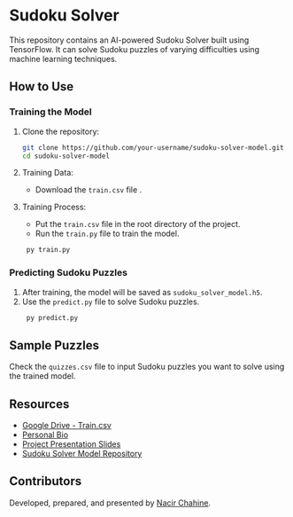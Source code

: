 # Sudoku Solver

This repository contains an AI-powered Sudoku Solver built using TensorFlow. It can solve Sudoku puzzles of varying difficulties using machine learning techniques.

## How to Use

### Training the Model

1. Clone the repository:

    ```bash
    git clone https://github.com/your-username/sudoku-solver-model.git
    cd sudoku-solver-model
    ```

2. Training Data:
    - Download the `train.csv` file .

3. Training Process:
    - Put the `train.csv` file in the root directory of the project.
    - Run the `train.py` file to train the model.
   ```bash
    py train.py
    ```

### Predicting Sudoku Puzzles

1. After training, the model will be saved as `sudoku_solver_model.h5`.
2. Use the `predict.py` file to solve Sudoku puzzles.
   ```bash
    py predict.py
    ```
## Sample Puzzles

Check the `quizzes.csv` file to input Sudoku puzzles you want to solve using the trained model.

## Resources

- [Google Drive - Train.csv](https://drive.google.com/file/d/1BqI83JA5aLBKgKUZ_zdxQ1cNkYWqwThf/view?usp=sharing)
- [Personal Bio](https://nassir.bio.link/)
- [Project Presentation Slides](https://docs.google.com/presentation/d/1ulsv_wwRMVfiNfuowVj6d0epHcPN21dYyypO8qZCAfI/edit?usp=sharing)
- [Sudoku Solver Model Repository](https://github.com/NacirChahine/sudoku-solver-mode)

## Contributors

Developed, prepared, and presented by [Nacir Chahine](https://nassir.bio.link/).

